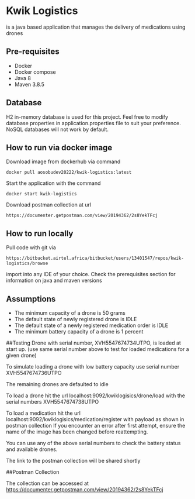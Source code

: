 # Kwik Logistics
is a java based application that manages the delivery of medications using drones

## Pre-requisites
- Docker
- Docker compose
- Java 8
- Maven 3.8.5

## Database
H2 in-memory database is used for this project.
Feel free to modify database properties in application.properties file
to suit your preference.
NoSQL databases will not work by default.

## How to run via docker image
Download image from dockerhub via command

    docker pull aosobudev20222/kwik-logistics:latest

Start the application with the command

    docker start kwik-logistics

Download postman collection at url

    https://documenter.getpostman.com/view/20194362/2s8YekTFcj


## How to run locally
Pull code with git via 

    https://bitbucket.airtel.africa/bitbucket/users/13401547/repos/kwik-logistics/browse

import into any IDE of your choice.
Check the prerequisites section for information on java and maven versions


## Assumptions
- The minimum capacity of a drone is 50 grams
- The default state of newly registered drone is IDLE
- The default state of a newly registered medication order is IDLE
- The minimum battery capacity of a drone is 1 percent

##Testing
 Drone with serial number, XVH5547674734UTPO, is loaded at start up.
 (use same serial number above to test for loaded medications for a given drone)

To simulate loading a drone with low battery capacity use serial number XVH5547674736UTPO

The remaining drones are defaulted to idle

To load a drone hit the url localhost:9092/kwiklogisics/drone/load with the 
serial numbers XVH5547674738UTPO

To load a medication hit the url localhost:9092/kwiklogisics/medication/register with payload as shown in postman collection
If you encounter an error after first attempt, ensure the name of the image has been changed before reattempting.

You can use any of the above serial numbers to check the battery status and available drones.

The link to the postman collection will be shared shortly

##Postman Collection

The collection can be accessed at https://documenter.getpostman.com/view/20194362/2s8YekTFcj



 